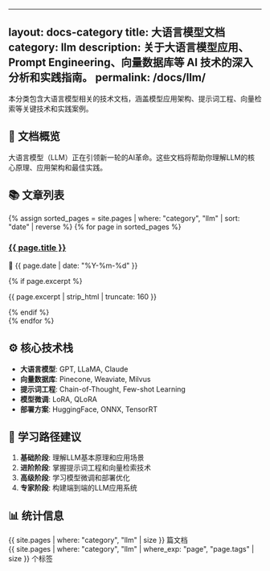 <!-- docs/llm/index.md -->
---
layout: docs-category
title: 大语言模型文档
category: llm
description: 关于大语言模型应用、Prompt Engineering、向量数据库等 AI 技术的深入分析和实践指南。
permalink: /docs/llm/
---

本分类包含大语言模型相关的技术文档，涵盖模型应用架构、提示词工程、向量检索等关键技术和实践案例。

## 📖 文档概览

大语言模型（LLM）正在引领新一轮的AI革命。这些文档将帮助你理解LLM的核心原理、应用架构和最佳实践。

## 📚 文章列表

<div class="posts-list">
  {% assign sorted_pages = site.pages | where: "category", "llm" | sort: "date" | reverse %}
  {% for page in sorted_pages %}
    <div class="post-item">
      <h3><a href="{{ page.url | relative_url }}">{{ page.title }}</a></h3>
      <p class="post-meta">
        <span class="post-date">📅 {{ page.date | date: "%Y-%m-%d" }}</span>
      </p>
      {% if page.excerpt %}
        <p class="post-excerpt">{{ page.excerpt | strip_html | truncate: 160 }}</p>
      {% endif %}
    </div>
  {% endfor %}
</div>

## ⚙️ 核心技术栈

- **大语言模型**: GPT, LLaMA, Claude
- **向量数据库**: Pinecone, Weaviate, Milvus
- **提示词工程**: Chain-of-Thought, Few-shot Learning
- **模型微调**: LoRA, QLoRA
- **部署方案**: HuggingFace, ONNX, TensorRT

## 🎯 学习路径建议

1. **基础阶段**: 理解LLM基本原理和应用场景
2. **进阶阶段**: 掌握提示词工程和向量检索技术
3. **高级阶段**: 学习模型微调和部署优化
4. **专家阶段**: 构建端到端的LLM应用系统

## 📊 统计信息

<div class="stats">
  <div class="stat-item">
    <span class="stat-number">{{ site.pages | where: "category", "llm" | size }}</span>
    <span class="stat-label">篇文档</span>
  </div>
  <div class="stat-item">
    <span class="stat-number">{{ site.pages | where: "category", "llm" | where_exp: "page", "page.tags" | size }}</span>
    <span class="stat-label">个标签</span>
  </div>
</div>